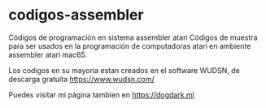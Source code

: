 # codigos-assembler
Códigos de programación en sistema assembler atari
Códigos de muestra para ser usados en la programación de computadoras atari en ambiente assembler atari mac65.

Los codigos en su mayoria estan creados en el software WUDSN, de descarga gratuita https://www.wudsn.com/

Puedes visitar mi página tambien en https://dogdark.ml

